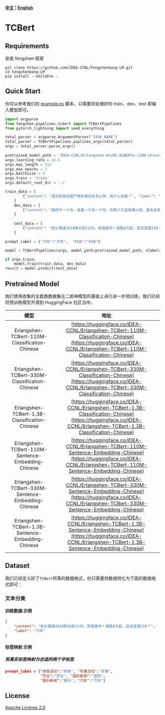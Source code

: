 [**中文**](./README.md) | [**English**](./README_en.md)
# TCBert


## Requirements

安装 fengshen 框架

```shell
git clone https://github.com/IDEA-CCNL/Fengshenbang-LM.git
cd Fengshenbang-LM
pip install --editable .
```

## Quick Start

你可以参考我们的 [example.py](./example.py) 脚本，只需要将处理好的 train、dev、test 即输入模型即可。
```python
import argparse
from fengshen.pipelines.tcbert import TCBertPipelines
from pytorch_lightning import seed_everything

total_parser = argparse.ArgumentParser("TASK NAME")
total_parser = TCBertPipelines.piplines_args(total_parser)
args = total_parser.parse_args()
    
pretrained_model_path = 'IDEA-CCNL/Erlangshen-UniMC-RoBERTa-110M-Chinese'
args.learning_rate = 2e-5
args.max_length = 512
args.max_epochs = 3
args.batchsize = 4
args.train = 'train'
args.default_root_dir = './'

train_data = [
        {"content": "凌云研发的国产两轮电动车怎么样，有什么惊喜？", "label": "科技",}
    ]
    dev_data = [
        {"content": "我四千一个月，老婆一千五一个月，存款八万且有两小孩，是先买房还是先买车？","label": "汽车",}
    ]
    
	test_data = [
        {"content": "街头偶遇2018款长安CS35，颜值美炸！或售6万起，还买宝骏510？"}
    ]

prompt_label = {"汽车":"汽车",  "科技":"科技"}

model = TCBertPipelines(args, model_path=pretrained_model_path, nlabels=len(prompt_label))

if args.train:
	model.train(train_data, dev_data)
result = model.predict(test_data)
```
## Pretrained Model
我们使用收集的主题类数据集在二郎神模型的基础上进行进一步预训练。我们已经将预训练模型开源到 HuggingFace 社区当中。

| 模型 | 地址   |
|:---------:|:--------------:|
| Erlangshen-TCBert-110M-Classification-Chinese  | [https://huggingface.co/IDEA-CCNL/Erlangshen-TCBert-110M-Classification-Chinese](https://huggingface.co/IDEA-CCNL/Erlangshen-TCBert-110M-Classification-Chinese)   |
| Erlangshen-TCBert-330M-Classification-Chinese  | [https://huggingface.co/IDEA-CCNL/Erlangshen-TCBert-330M-Classification-Chinese](https://huggingface.co/IDEA-CCNL/Erlangshen-TCBert-330M-Classification-Chinese)       |
| Erlangshen-TCBert-1.3B-Classification-Chinese  | [https://huggingface.co/IDEA-CCNL/Erlangshen-TCBert-1.3B-Classification-Chinese](https://huggingface.co/IDEA-CCNL/Erlangshen-TCBert-1.3B-Classification-Chinese)   |
| Erlangshen-TCBert-110M-Sentence-Embedding-Chinese  | [https://huggingface.co/IDEA-CCNL/Erlangshen-TCBert-110M-Sentence-Embedding-Chinese](https://huggingface.co/IDEA-CCNL/Erlangshen-TCBert-110M-Sentence-Embedding-Chinese)       |
| Erlangshen-TCBert-330M-Sentence-Embedding-Chinese  | [https://huggingface.co/IDEA-CCNL/Erlangshen-TCBert-330M-Sentence-Embedding-Chinese](https://huggingface.co/IDEA-CCNL/Erlangshen-TCBert-330M-Sentence-Embedding-Chinese)       |
| Erlangshen-TCBert-1.3B-Sentence-Embedding-Chinese  | [https://huggingface.co/IDEA-CCNL/Erlangshen-TCBert-1.3B-Sentence-Embedding-Chinese](https://huggingface.co/IDEA-CCNL/Erlangshen-TCBert-1.3B-Sentence-Embedding-Chinese)       |


## Dataset

我们已经定义好了```TCBert```所需的数据格式，你只需要将数据转化为下面的数据格式即可：

### 文本分类
#### 训练数据 示例
```json
{
    "content": "街头偶遇2018款长安CS35，颜值美炸！或售6万起，还买宝骏510？",   
    "label": "汽车"
}

```
#### 标签映射 示例
##### 将真实标签映射为合适的两个字标签
```json
prompt_label = {"体育活动":"体育", "军事活动":"军事", 
                "农业":"农业", "国际新闻":"国际", 
                "娱乐新闻":"娱乐", "汽车":"汽车"}
```

## License

[Apache License 2.0](https://github.com/IDEA-CCNL/Fengshenbang-LM/blob/main/LICENSE)

